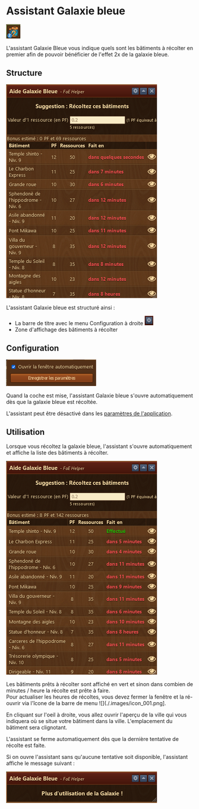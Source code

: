 # Assistant Galaxie bleue

![Îcone](./.images/icon_001.png)

L'assistant Galaxie Bleue vous indique quels sont les bâtiments à récolter en premier afin de pouvoir bénéficier de l'effet 2x de la galaxie bleue.

## Structure

![Structure](./.images/structure.png)

L'assistant Galaxie bleue est structuré ainsi :

* La barre de titre avec le menu Configuration à droite ![](./.images/Icon_param.png)
* Zone d'affichage des bâtiments à récolter

## <a name="Configuration"></a>Configuration

![Configuration](./.images/parametre.png)

Quand la coche est mise, l'assistant Galaxie bleue s'ouvre automatiquement dès que la galaxie bleue est récoltée.

L'assistant peut être désactivé dans les [paramètres de l'application](../parametres/README.md).

## Utilisation

Lorsque vous récoltez la galaxie bleue, l'assistant s'ouvre automatiquement et affiche la liste des bâtiments à récolter.

![Liste des bâtiments à récolter](./.images/screenshot_001.png)

Les bâtiments prêts à récolter sont affiché en vert et sinon dans combien de minutes / heure la récolte est prête à faire.<br>Pour actualiser les heures de récoltes, vous devez fermer la fenêtre et la ré-ouvrir via l'îcone de la barre de menu ![](./.images/icon_001.png].

En cliquant sur l'oeil à droite, vous allez ouvrir l'aperçu de la ville qui vous indiquera où se situe votre bâtiment dans la ville. L'emplacement du bâtiment sera clignotant.


L'assistant se ferme automatiquement dès que la dernière tentative de récolte est faite.


Si on ouvre l'assistant sans qu'aucune tentative soit disponible, l'assistant affiche le message suivant :

![Plus d'utilisation](./.images/screenshot_002.png)

